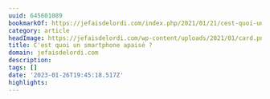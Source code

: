 ```yaml
---
uuid: 645601089
bookmarkOf: https://jefaisdelordi.com/index.php/2021/01/21/cest-quoi-un-smartphone-apaise/
category: article
headImage: https://jefaisdelordi.com/wp-content/uploads/2021/01/card.png
title: C'est quoi un smartphone apaisé ?
domain: jefaisdelordi.com
description:
tags: []
date: '2023-01-26T19:45:18.517Z'
highlights:
---
```




